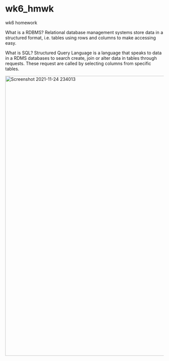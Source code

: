 # wk6_hmwk
wk6 homework

What is a RDBMS?
Relational database management systems store data in a structured 
format, i.e. tables using rows and columns to make accessing easy. 


What is SQL?
Structured Query Language is a language that speaks to data in a RDMS databases to search create, 
join or alter data in tables through requests. These request are 
called by selecting columns from specific tables. 





 






<img width="892" alt="Screenshot 2021-11-24 234013" src="https://user-images.githubusercontent.com/89499253/143390442-3287d15d-e4f8-4440-b148-47d94e85e692.png">

